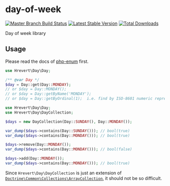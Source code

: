 day-of-week
===========
[![Master Branch Build Status](https://api.travis-ci.org/hrevert/day-of-week.png?branch=master)](http://travis-ci.org/hrevert/day-of-week)
[![Latest Stable Version](https://poser.pugx.org/hrevert/day-of-week/v/stable.png)](https://packagist.org/packages/hrevert/day-of-week)
[![Total Downloads](https://poser.pugx.org/hrevert/day-of-week/downloads.png)](https://packagist.org/packages/hrevert/day-of-week)


Day of week library

## Usage
Please read the docs of [php-enum](https://github.com/marc-mabe/php-enum) first.

```php
use Hrevert\Day\Day;

/** @var Day */
$day = Day::get(Day::MONDAY);
// or $day = Day::MONDAY();
// or $day = Day::getByName('MONDAY');
// or $day = Day::getByOrdinal(1);  i.e. find by ISO-8601 numeric representation of day
```

```php
use Hrevert\Day\Day;
use Hrevert\Day\DayCollection;

$days = new DayCollection(Day::SUNDAY(), Day::MONDAY());

var_dump($days->contains(Day::SUNDAY())); // bool(true)
var_dump($days->contains(Day::MONDAY())); // bool(true)

$days->remove(Day::MONDAY());
var_dump($days->contains(Day::MONDAY())); // bool(false)

$days->add(Day::MONDAY());
var_dump($days->contains(Day::MONDAY())); // bool(true)

```
Since `Hrevert\Day\DayCollection` is just an extension of [`Doctrine\Common\Collections\ArrayCollection`](https://github.com/doctrine/collections/blob/master/lib/Doctrine/Common/Collections/ArrayCollection.php), it should not be so difficult.
